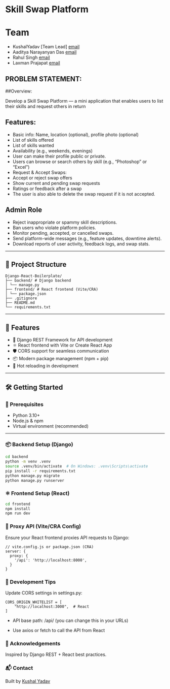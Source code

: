 # Skill Swap Platform

# Team
- KushalYadav [Team Lead] [email](net.kushalyadav@gmail.com)
- Aaditya Narayanyan Das [email](aditya123das123@gmail.com)
- Rahul Singh [email](rahulsingh51775177@gmail.com)
- Laxman Prajapat [email](theprogrammer452023@gmail.com)
## PROBLEM STATEMENT: 

##Overview:

Develop a Skill Swap Platform — a mini application that enables users to list their skills and request others in return

## Features:

- Basic info: Name, location (optional), profile photo (optional)
- List of skills offered
- List of skills wanted
- Availability (e.g., weekends, evenings)
- User can make their profile public or private.
- Users can browse or search others by skill (e.g., “Photoshop” or “Excel”)
- Request & Accept Swaps:
- Accept or reject swap offers
- Show current and pending swap requests
- Ratings or feedback after a swap
- The user is also able to delete the swap request if it is not accepted.

## Admin Role
- Reject inappropriate or spammy skill descriptions.
- Ban users who violate platform policies.
- Monitor pending, accepted, or cancelled swaps.
- Send platform-wide messages (e.g., feature updates, downtime alerts).
- Download reports of user activity, feedback logs, and swap stats.

---

## 📁 Project Structure

```
Django-React-Boilerplate/
├── backend/ # Django backend
│ └── manage.py
├── frontend/ # React frontend (Vite/CRA)
│ └── package.json
├── .gitignore
├── README.md
└── requirements.txt
```

---

## 🚀 Features

- 🔗 Django REST Framework for API development
- ⚛️ React frontend with Vite or Create React App
- 🛡️ CORS support for seamless communication
- 📦 Modern package management (npm + pip)
- 🔄 Hot reloading in development

---

## 🛠️ Getting Started

### 🔧 Prerequisites

- Python 3.10+
- Node.js & npm
- Virtual environment (recommended)

---

### 📦 Backend Setup (Django)

```bash
cd backend
python -m venv .venv
source .venv/bin/activate  # On Windows: .venv\Scripts\activate
pip install -r requirements.txt
python manage.py migrate
python manage.py runserver
```

### ⚛️ Frontend Setup (React)

```bash
cd frontend
npm install
npm run dev
```

### 🔄 Proxy API (Vite/CRA Config)
Ensure your React frontend proxies API requests to Django:

```
// vite.config.js or package.json (CRA)
server: {
  proxy: {
    '/api': 'http://localhost:8000',
  }
}
```

### 🧪 Development Tips
Update CORS settings in settings.py:

```
CORS_ORIGIN_WHITELIST = [
    "http://localhost:3000",  # React
]
```
- API base path: /api/ (you can change this in your URLs)

- Use axios or fetch to call the API from React

### 🙌 Acknowledgements
Inspired by Django REST + React best practices.

### 📬 Contact
Built by [Kushal Yadav](https://www.linkedin.com/in/kushal-yadav-799310318/)
